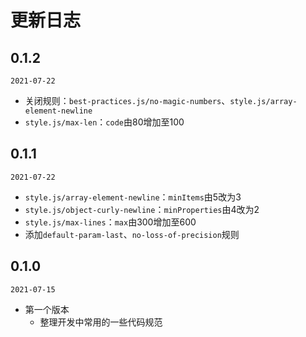 # 更新日志

## 0.1.2
`2021-07-22`
- 关闭规则：`best-practices.js/no-magic-numbers`、`style.js/array-element-newline`
- `style.js/max-len`：`code`由80增加至100

## 0.1.1
`2021-07-22`
- `style.js/array-element-newline`：`minItems`由5改为3
- `style.js/object-curly-newline`：`minProperties`由4改为2
- `style.js/max-lines`：`max`由300增加至600
- 添加`default-param-last`、`no-loss-of-precision`规则

## 0.1.0
`2021-07-15`
- 第一个版本
  - 整理开发中常用的一些代码规范
